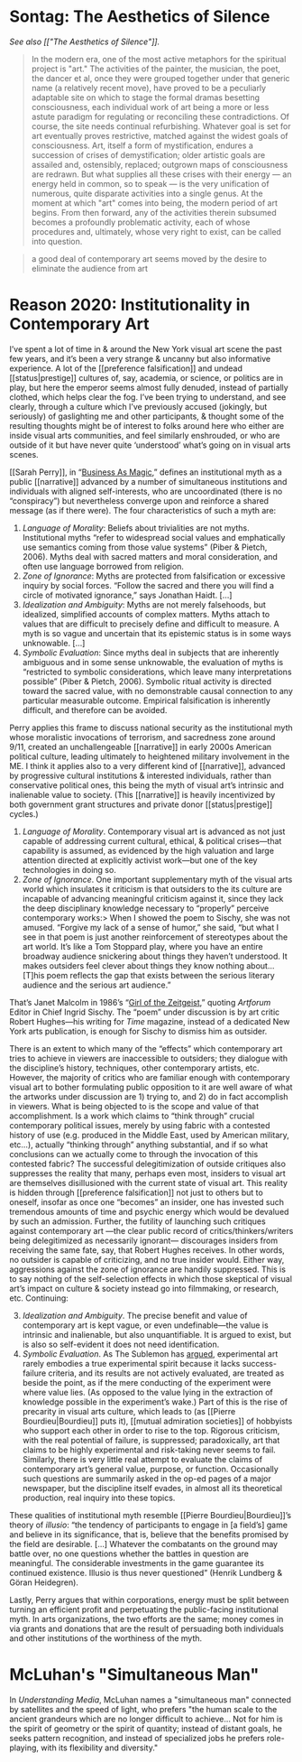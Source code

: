 # Sontag: The Aesthetics of Silence

_See also [["The Aesthetics of Silence"]]._

> In the modern era, one of the most active metaphors for the spiritual project is "art." The activities of the painter, the musician, the poet, the dancer et al, once they were grouped together under that generic name (a relatively recent move), have proved to be a peculiarly adaptable site on which to stage the formal dramas besetting consciousness, each individual work of art being a more or less astute paradigm for regulating or reconciling these contradictions. Of course, the site needs continual refurbishing. Whatever goal is set for art eventually proves restrictive, matched against the widest goals of consciousness. Art, itself a form of mystification, endures a succession of crises of demystification; older artistic goals are assailed and, ostensibly, replaced; outgrown maps of consciousness are redrawn. But what supplies all these crises with their energy — an energy held in common, so to speak — is the very unification of numerous, quite disparate activities into a single genus. At the moment at which "art" comes into being, the modern period of art begins. From then forward, any of the activities therein subsumed becomes a profoundly problematic activity, each of whose procedures and, ultimately, whose very right to exist, can be called into question.

> a good deal of contemporary art seems moved by the desire to eliminate the audience from art

# Reason 2020: Institutionality in Contemporary Art

I’ve spent a lot of time in & around the New York visual art scene the past few years, and it’s been a very strange & uncanny but also informative experience. A lot of the [[preference falsification]] and undead [[status|prestige]] cultures of, say, academia, or science, or politics are in play, but here the emperor seems almost fully denuded, instead of partially clothed, which helps clear the fog. I’ve been trying to understand, and see clearly, through a culture which I’ve previously accused (jokingly, but seriously) of gaslighting me and other participants, & thought some of the resulting thoughts might be of interest to folks around here who either are inside visual arts communities, and feel similarly enshrouded, or who are outside of it but have never quite ‘understood’ what’s going on in visual arts scenes.

[[Sarah Perry]], in “[Business As Magic](https://www.ribbonfarm.com/2016/04/07/business-as-magic/),” defines an institutional myth as a public [[narrative]] advanced by a number of simultaneous institutions and individuals with aligned self-interests, who are uncoordinated (there is no “conspiracy”) but nevertheless converge upon and reinforce a shared message (as if there were). The four characteristics of such a myth are:

1.  _Language of Morality_: Beliefs about trivialities are not myths. Institutional myths “refer to widespread social values and emphatically use semantics coming from those value systems” (Piber & Pietch, 2006). Myths deal with sacred matters and moral consideration, and often use language borrowed from religion.
2.  _Zone of Ignorance_: Myths are protected from falsification or excessive inquiry by social forces. “Follow the sacred and there you will find a circle of motivated ignorance,” says Jonathan Haidt. […]
3.  _Idealization and Ambiguity_: Myths are not merely falsehoods, but idealized, simplified accounts of complex matters. Myths attach to values that are difficult to precisely define and difficult to measure. A myth is so vague and uncertain that its epistemic status is in some ways unknowable. […]
4.  _Symbolic Evaluation_: Since myths deal in subjects that are inherently ambiguous and in some sense unknowable, the evaluation of myths is “restricted to symbolic considerations, which leave many interpretations possible” (Piber & Pietch, 2006). Symbolic ritual activity is directed toward the sacred value, with no demonstrable causal connection to any particular measurable outcome. Empirical falsification is inherently difficult, and therefore can be avoided.

Perry applies this frame to discuss national security as the institutional myth whose moralistic invocations of terrorism, and sacredness zone around 9/11, created an unchallengeable [[narrative]] in early 2000s American political culture, leading ultimately to heightened military involvement in the ME. I think it applies also to a very different kind of [[narrative]], advanced by progressive cultural institutions & interested individuals, rather than conservative political ones, this being the myth of visual art’s intrinsic and inalienable value to society. (This [[narrative]] is heavily incentivized by both government grant structures and private donor [[status|prestige]] cycles.)

1.  _Language of Morality_. Contemporary visual art is advanced as not just capable of addressing current cultural, ethical, & political crises—that capability is assumed, as evidenced by the high valuation and large attention directed at explicitly activist work—but one of the key technologies in doing so. 
2.  _Zone of Ignorance_. One important supplementary myth of the visual arts world which insulates it criticism is that outsiders to the its culture are incapable of advancing meaningful criticism against it, since they lack the deep disciplinary knowledge necessary to “properly” perceive contemporary works:> When I showed the poem to Sischy, she was not amused. “Forgive my lack of a sense of humor,” she said, “but what I see in that poem is just another reinforcement of stereotypes about the art world. It’s like a Tom Stoppard play, where you have an entire broadway audience snickering about things they haven’t understood. It makes outsiders feel clever about things they know nothing about… [T]his poem reflects the gap that exists between the serious literary audience and the serious art audience.”

That’s Janet Malcolm in 1986’s “[Girl of the Zeitgeist](https://www.newyorker.com/magazine/1986/10/20/a-girl-of-the-zeitgeist-i),” quoting _Artforum_ Editor in Chief Ingrid Sischy. The “poem” under discussion is by art critic Robert Hughes—his writing for _Time_ magazine, instead of a dedicated New York arts publication, is enough for Sischy to dismiss him as outsider. 

There is an extent to which many of the “effects” which contemporary art tries to achieve in viewers are inaccessible to outsiders; they dialogue with the discipline’s history, techniques, other contemporary artists, etc. However, the majority of critics who are familiar enough with contemporary visual art to bother formulating public opposition to it are well aware of what the artworks under discussion are 1) trying to, and 2) do in fact accomplish in viewers. What is being objected to is the scope and value of that accomplishment. Is a work which claims to “think through” crucial contemporary political issues, merely by using fabric with a contested history of use (e.g. produced in the Middle East, used by American military, etc…), actually “thinking through” anything substantial, and if so what conclusions can we actually come to through the invocation of this contested fabric? The successful delegitimization of outside critiques also suppresses the reality that many, perhaps even most, insiders to visual art are themselves disillusioned with the current state of visual art. This reality is hidden through [[preference falsification]] not just to others but to oneself, insofar as once one “becomes” an insider, one has invested such tremendous amounts of time and psychic energy which would be devalued by such an admission. Further, the futility of launching such critiques against contemporary art —the clear public record of critics/thinkers/writers being delegitimized as necessarily ignorant— discourages insiders from receiving the same fate, say, that Robert Hughes receives. In other words, no outsider is capable of criticizing, and no true insider would. Either way, aggressions against the zone of ignorance are handily suppressed. This is to say nothing of the self-selection effects in which those skeptical of visual art’s impact on culture & society instead go into filmmaking, or research, etc. Continuing:

3.  _Idealization and Ambiguity_. The precise benefit and value of contemporary art is kept vague, or even undefinable—the value is intrinsic and inalienable, but also unquantifiable. It is argued to exist, but is also so self-evident it does not need identification. 
4.  _Symbolic Evaluation_. As The Sublemon has [argued](https://carcinisation.com/2014/07/20/how-we-frame-the-value-of-experimental-art-badly/), experimental art rarely embodies a true experimental spirit because it lacks success-failure criteria, and its results are not actively evaluated, are treated as beside the point, as if the mere conducting of the experiment were where value lies. (As opposed to the value lying in the extraction of knowledge possible in the experiment’s wake.) Part of this is the rise of precarity in visual arts culture, which leads to (as [[Pierre Bourdieu|Bourdieu]] puts it), [[mutual admiration societies]] of hobbyists who support each other in order to rise to the top. Rigorous criticism, with the real potential of failure, is suppressed; paradoxically, art that claims to be highly experimental and risk-taking never seems to fail. Similarly, there is very little real attempt to evaluate the claims of contemporary art’s general value, purpose, or function. Occasionally such questions are summarily asked in the op-ed pages of a major newspaper, but the discipline itself evades, in almost all its theoretical production, real inquiry into these topics.

These qualities of institutional myth resemble [[Pierre Bourdieu|Bourdieu]]’s theory of _illusio_: “the tendency of participants to engage in [a field’s] game and believe in its significance, that is, believe that the benefits promised by the field are desirable. […] Whatever the combatants on the ground may battle over, no one questions whether the battles in question are meaningful. The considerable investments in the game guarantee its continued existence. Illusio is thus never questioned” (Henrik Lundberg & Göran Heidegren). 

Lastly, Perry argues that within corporations, energy must be split between turning an efficient profit and perpetuating the public-facing institutional myth. In arts organizations, the two efforts are the same; money comes in via grants and donations that are the result of persuading both individuals and other institutions of the worthiness of the myth.

# McLuhan's "Simultaneous Man"

In _Understanding Media_, McLuhan names a "simultaneous man" connected by satellites and the speed of light, who prefers "the human scale to the ancient grandeurs which are no longer difficult to achieve... Not for him is the spirit of geometry or the spirit of quantity; instead of distant goals, he seeks pattern recognition, and instead of specialized jobs he prefers role-playing, with its flexibility and diversity."